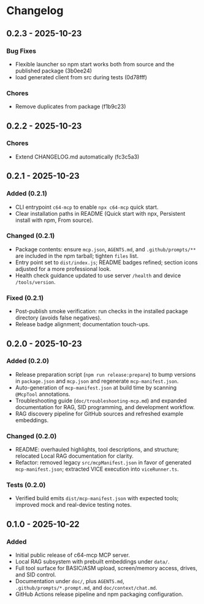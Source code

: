 # Changelog



## 0.2.3 - 2025-10-23

### Bug Fixes

- Flexible launcher so npm start works both from source and the published package (3b0ee24)
- load generated client from src during tests (0d78fff)

### Chores

- Remove duplicates from package (f1b9c23)

## 0.2.2 - 2025-10-23

### Chores

- Extend CHANGELOG.md automatically (fc3c5a3)

## 0.2.1 - 2025-10-23

### Added (0.2.1)

- CLI entrypoint `c64-mcp` to enable `npx c64-mcp` quick start.
- Clear installation paths in README (Quick start with npx, Persistent install with npm, From source).

### Changed (0.2.1)

- Package contents: ensure `mcp.json`, `AGENTS.md`, and `.github/prompts/**` are included in the npm tarball; tighten `files` list.
- Entry point set to `dist/index.js`; README badges refined; section icons adjusted for a more professional look.
- Health check guidance updated to use server `/health` and device `/tools/version`.

### Fixed (0.2.1)

- Post-publish smoke verification: run checks in the installed package directory (avoids false negatives).
- Release badge alignment; documentation touch-ups.

## 0.2.0 - 2025-10-23

### Added (0.2.0)

- Release preparation script (`npm run release:prepare`) to bump versions in `package.json` and `mcp.json` and regenerate `mcp-manifest.json`.
- Auto-generation of `mcp-manifest.json` at build time by scanning `@McpTool` annotations.
- Troubleshooting guide (`doc/troubleshooting-mcp.md`) and expanded documentation for RAG, SID programming, and development workflow.
- RAG discovery pipeline for GitHub sources and refreshed example embeddings.

### Changed (0.2.0)

- README: overhauled highlights, tool descriptions, and structure; relocated Local RAG documentation for clarity.
- Refactor: removed legacy `src/mcpManifest.json` in favor of generated `mcp-manifest.json`; extracted VICE execution into `viceRunner.ts`.

### Tests (0.2.0)

- Verified build emits `dist/mcp-manifest.json` with expected tools; improved mock and real-device testing notes.

## 0.1.0 - 2025-10-22

### Added

- Initial public release of c64-mcp MCP server.
- Local RAG subsystem with prebuilt embeddings under `data/`.
- Full tool surface for BASIC/ASM upload, screen/memory access, drives, and SID control.
- Documentation under `doc/`, plus `AGENTS.md`, `.github/prompts/*.prompt.md`, and `doc/context/chat.md`.
- GitHub Actions release pipeline and npm packaging configuration.
